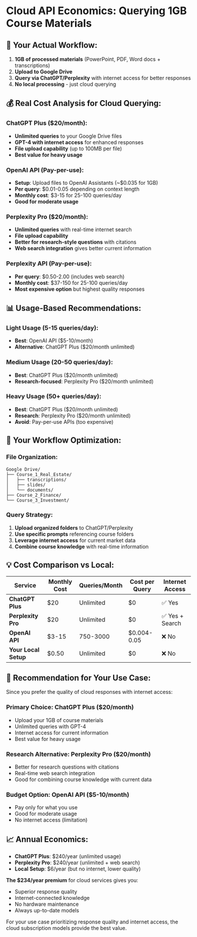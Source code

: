 # Cloud API Economics: Querying 1GB Course Materials

## 🎯 **Your Actual Workflow:**
1. **1GB of processed materials** (PowerPoint, PDF, Word docs + transcriptions)
2. **Upload to Google Drive** 
3. **Query via ChatGPT/Perplexity** with internet access for better responses
4. **No local processing** - just cloud querying

## 💰 **Real Cost Analysis for Cloud Querying:**

### **ChatGPT Plus ($20/month):**
- **Unlimited queries** to your Google Drive files
- **GPT-4 with internet access** for enhanced responses
- **File upload capability** (up to 100MB per file)
- **Best value for heavy usage**

### **OpenAI API (Pay-per-use):**
- **Setup**: Upload files to OpenAI Assistants (~$0.035 for 1GB)
- **Per query**: $0.01-0.05 depending on context length
- **Monthly cost**: $3-15 for 25-100 queries/day
- **Good for moderate usage**

### **Perplexity Pro ($20/month):**
- **Unlimited queries** with real-time internet search
- **File upload capability** 
- **Better for research-style questions** with citations
- **Web search integration** gives better current information

### **Perplexity API (Pay-per-use):**
- **Per query**: $0.50-2.00 (includes web search)
- **Monthly cost**: $37-150 for 25-100 queries/day
- **Most expensive option** but highest quality responses

## 📊 **Usage-Based Recommendations:**

### **Light Usage (5-15 queries/day):**
- **Best**: OpenAI API ($5-10/month)
- **Alternative**: ChatGPT Plus ($20/month unlimited)

### **Medium Usage (20-50 queries/day):**
- **Best**: ChatGPT Plus ($20/month unlimited) 
- **Research-focused**: Perplexity Pro ($20/month unlimited)

### **Heavy Usage (50+ queries/day):**
- **Best**: ChatGPT Plus ($20/month unlimited)
- **Research**: Perplexity Pro ($20/month unlimited)
- **Avoid**: Pay-per-use APIs (too expensive)

## 🔄 **Your Workflow Optimization:**

### **File Organization:**
```
Google Drive/
├── Course_1_Real_Estate/
│   ├── transcriptions/
│   ├── slides/
│   └── documents/
├── Course_2_Finance/
└── Course_3_Investment/
```

### **Query Strategy:**
1. **Upload organized folders** to ChatGPT/Perplexity
2. **Use specific prompts** referencing course folders
3. **Leverage internet access** for current market data
4. **Combine course knowledge** with real-time information

## 💡 **Cost Comparison vs Local:**

| Service | Monthly Cost | Queries/Month | Cost per Query | Internet Access |
|---------|--------------|---------------|----------------|-----------------|
| **ChatGPT Plus** | $20 | Unlimited | $0 | ✅ Yes |
| **Perplexity Pro** | $20 | Unlimited | $0 | ✅ Yes + Search |
| **OpenAI API** | $3-15 | 750-3000 | $0.004-0.05 | ❌ No |
| **Your Local Setup** | $0.50 | Unlimited | $0 | ❌ No |

## 🎯 **Recommendation for Your Use Case:**

Since you prefer the quality of cloud responses with internet access:

### **Primary Choice: ChatGPT Plus ($20/month)**
- Upload your 1GB of course materials
- Unlimited queries with GPT-4
- Internet access for current information
- Best value for heavy usage

### **Research Alternative: Perplexity Pro ($20/month)**
- Better for research questions with citations
- Real-time web search integration
- Good for combining course knowledge with current data

### **Budget Option: OpenAI API ($5-10/month)**
- Pay only for what you use
- Good for moderate usage
- No internet access (limitation)

## 📈 **Annual Economics:**

- **ChatGPT Plus**: $240/year (unlimited usage)
- **Perplexity Pro**: $240/year (unlimited + web search)
- **Local Setup**: $6/year (but no internet, lower quality)

**The $234/year premium** for cloud services gives you:
- Superior response quality
- Internet-connected knowledge
- No hardware maintenance
- Always up-to-date models

For your use case prioritizing response quality and internet access, the cloud subscription models provide the best value.